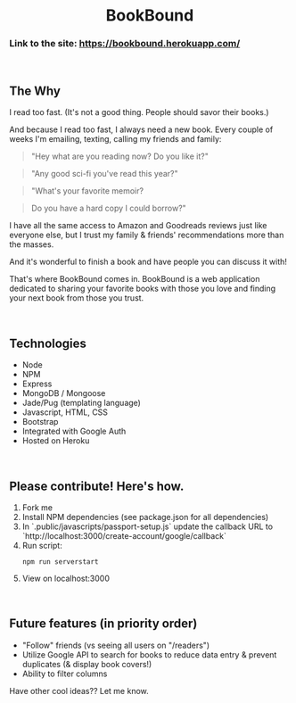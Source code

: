 <h1 align="center">BookBound</h1>

### Link to the site: https://bookbound.herokuapp.com/

<br>

## The Why

I read too fast. (It's not a good thing. People should savor their books.)

And because I read too fast, I always need a new book. Every couple of weeks I'm emailing, texting, calling my friends and family:

> "Hey what are you reading now? Do you like it?"

> "Any good sci-fi you've read this year?"

> "What's your favorite memoir?

> Do you have a hard copy I could borrow?"

I have all the same access to Amazon and Goodreads reviews just like everyone else, but I trust my family & friends' recommendations more than the masses. 

And it's wonderful to finish a book and have people you can discuss it with!

That's where BookBound comes in. BookBound is a web application dedicated to sharing your favorite books with those you love and finding your next book from those you trust.

<br>

## Technologies
<ul>
  <li>Node</li>
  <li>NPM</li>
  <li>Express</li>
  <li>MongoDB / Mongoose</li>
  <li>Jade/Pug (templating language)</li>
  <li>Javascript, HTML, CSS</li>
  <li>Bootstrap</li>
  <li>Integrated with Google Auth</li>
  <li>Hosted on Heroku</li> 
</ul>

<br>

## Please contribute! Here's how.

<ol>
<li>Fork me</li>

<li>Install NPM dependencies (see package.json for all dependencies)</li>

<li>In `.public/javascripts/passport-setup.js` update the callback URL to `http://localhost:3000/create-account/google/callback`</li>

<li>Run script:</li> 

```
npm run serverstart
```
<li>View on localhost:3000</li>
</ol>

<br>

## Future features (in priority order)
<ul>
 <li>"Follow" friends (vs seeing all users on "/readers")</li>
 <li>Utilize Google API to search for books to reduce data entry & prevent duplicates (& display book covers!)</li>
  <li>Ability to filter columns</li>
</ul>

Have other cool ideas?? Let me know.


